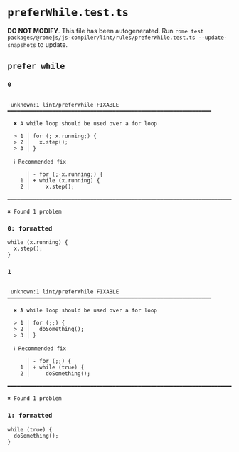 # `preferWhile.test.ts`

**DO NOT MODIFY**. This file has been autogenerated. Run `rome test packages/@romejs/js-compiler/lint/rules/preferWhile.test.ts --update-snapshots` to update.

## `prefer while`

### `0`

```

 unknown:1 lint/preferWhile FIXABLE ━━━━━━━━━━━━━━━━━━━━━━━━━━━━━━━━━━━━━━━━━━━━━━━━━━━━━━━━━━━━━━━━

  ✖ A while loop should be used over a for loop

  > 1 │ for (; x.running;) {
  > 2 │   x.step();
  > 3 │ }

  ℹ Recommended fix

      │ - for (;·x.running;) {
    1 │ + while (x.running) {
    2 │     x.step();

━━━━━━━━━━━━━━━━━━━━━━━━━━━━━━━━━━━━━━━━━━━━━━━━━━━━━━━━━━━━━━━━━━━━━━━━━━━━━━━━━━━━━━━━━━━━━━━━━━━━

✖ Found 1 problem

```

### `0: formatted`

```
while (x.running) {
  x.step();
}

```

### `1`

```

 unknown:1 lint/preferWhile FIXABLE ━━━━━━━━━━━━━━━━━━━━━━━━━━━━━━━━━━━━━━━━━━━━━━━━━━━━━━━━━━━━━━━━

  ✖ A while loop should be used over a for loop

  > 1 │ for (;;) {
  > 2 │   doSomething();
  > 3 │ }

  ℹ Recommended fix

      │ - for (;;) {
    1 │ + while (true) {
    2 │     doSomething();

━━━━━━━━━━━━━━━━━━━━━━━━━━━━━━━━━━━━━━━━━━━━━━━━━━━━━━━━━━━━━━━━━━━━━━━━━━━━━━━━━━━━━━━━━━━━━━━━━━━━

✖ Found 1 problem

```

### `1: formatted`

```
while (true) {
  doSomething();
}

```
